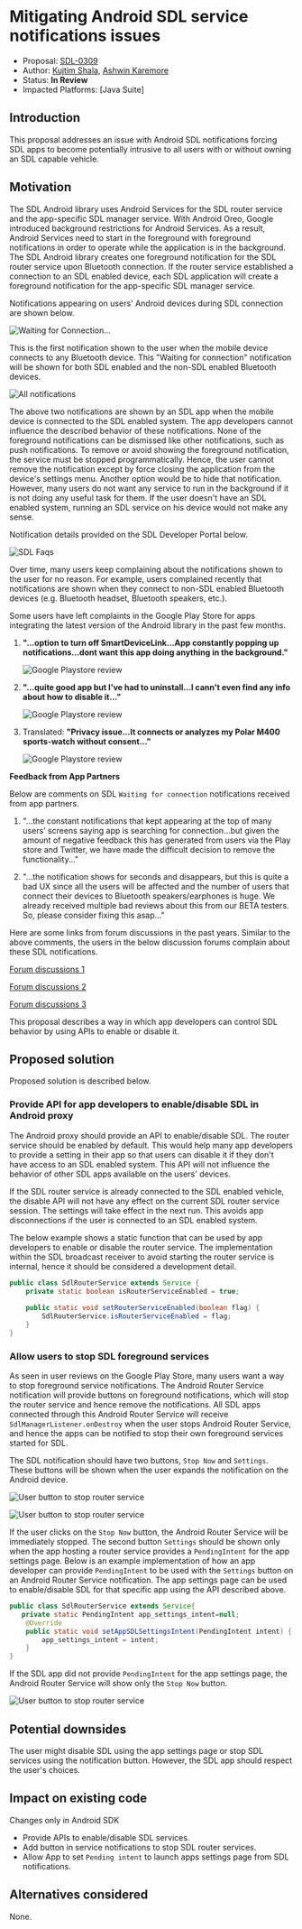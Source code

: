 # Mitigating Android SDL service notifications issues

* Proposal: [SDL-0309](0309-android-notifications.md)
* Author: [Kujtim Shala](https://github.com/kshala-ford), [Ashwin Karemore](https://github.com/ashwink11)
* Status: **In Review**
* Impacted Platforms: [Java Suite]

## Introduction

This proposal addresses an issue with Android SDL notifications forcing SDL apps to become potentially intrusive to all users with or without owning an SDL capable vehicle.

## Motivation

The SDL Android library uses Android Services for the SDL router service and the app-specific SDL manager service. With Android Oreo, Google introduced background restrictions for Android Services. As a result, Android Services need to start in the foreground with foreground notifications in order to operate while the application is in the background. The SDL Android library creates one foreground notification for the SDL router service upon Bluetooth connection. If the router service established a connection to an SDL enabled device, each SDL application will create a foreground notification for the app-specific SDL manager service. 


Notifications appearing on users' Android devices during SDL connection are shown below.

![Waiting for Connection...](../assets/proposals/NNNN-android-notifications/waiting_for_connection.png)

This is the first notification shown to the user when the mobile device connects to any Bluetooth device. This "Waiting for connection" notification will be shown for both SDL enabled and the non-SDL enabled Bluetooth devices.

![All notifications](../assets/proposals/NNNN-android-notifications/all_noti.png)

The above two notifications are shown by an SDL app when the mobile device is connected to the SDL enabled system. The app developers cannot influence the described behavior of these notifications. None of the foreground notifications can be dismissed like other notifications, such as push notifications. To remove or avoid showing the foreground notification, the service must be stopped programmatically. Hence, the user cannot remove the notification except by force closing the application from the device's settings menu. Another option would be to hide that notification. However, many users do not want any service to run in the background if it is not doing any useful task for them. If the user doesn't have an SDL enabled system, running an SDL service on his device would not make any sense. 

Notification details provided on the SDL Developer Portal below.

![SDL Faqs](../assets/proposals/NNNN-android-notifications/sdl_faq.png)

Over time, many users keep complaining about the notifications shown to the user for no reason. For example, users complained recently that notifications are shown when they connect to non-SDL enabled Bluetooth devices (e.g. Bluetooth headset, Bluetooth speakers, etc.). 

Some users have left complaints in the Google Play Store for apps integrating the latest version of the Android library in the past few months.

1. **"...option to turn off SmartDeviceLink...App constantly popping up notifications...dont want this app doing anything in the background."**

    ![Google Playstore review](../assets/proposals/NNNN-android-notifications/review_1.png)

2. **"...quite good app but I've had to uninstall...I cann't even find any info about how to disable it..."**

    ![Google Playstore review](../assets/proposals/NNNN-android-notifications/review_2.png)

3. Translated: **"Privacy issue...It connects or analyzes my Polar M400 sports-watch without consent..."**

    ![Google Playstore review](../assets/proposals/NNNN-android-notifications/review_3.png)

**Feedback from App Partners**

Below are comments on SDL `Waiting for connection` notifications received from app partners.

1.  "...the constant notifications that kept appearing at the top of many users’ screens saying app is searching for connection...but given the amount of negative feedback this has generated from users via the Play store and Twitter, we have made the difficult decision to remove the functionality..."

2. "...the notification shows for seconds and disappears, but this is quite a bad UX since all the users will be affected and the number of users that connect their devices to Bluetooth speakers/earphones is huge. We already received multiple bad reviews about this from our BETA testers. So, please consider fixing this asap..."

Here are some links from forum discussions in the past years. Similar to the above comments, the users in the below discussion forums complain about these SDL notifications.

[Forum discussions 1](https://eu.community.samsung.com/t5/Other-Smartphones/S8-keep-getting-a-notification-about-smartdevicelink/td-p/542988)

[Forum discussions 2](https://forums.androidcentral.com/ask-question/890465-how-get-rid-sdl.html)

[Forum discussions 3](https://www.android-hilfe.de/forum/huawei-p20-pro.3297/smartdevicelink-meldung-deaktivieren.885217.html)


This proposal describes a way in which app developers can control SDL behavior by using APIs to enable or disable it.

## Proposed solution

Proposed solution is described below.

### Provide API for app developers to enable/disable SDL in Android proxy

The Android proxy should provide an API to enable/disable SDL. The router service should be enabled by default. This would help many app developers to provide a setting in their app so that users can disable it if they don't have access to an SDL enabled system. This API will not influence the behavior of other SDL apps available on the users' devices.

If the SDL router service is already connected to the SDL enabled vehicle, the disable API will not have any effect on the current SDL router service session. The settings will take effect in the next run. This avoids app disconnections if the user is connected to an SDL enabled system.

The below example shows a static function that can be used by app developers to enable or disable the router service. The implementation within the SDL broadcast receiver to avoid starting the router service is internal, hence it should be considered a development detail.

```java
public class SdlRouterService extends Service {
    private static boolean isRouterServiceEnabled = true;
    
    public static void setRouterServiceEnabled(boolean flag) {
        SdlRouterService.isRouterServiceEnabled = flag;
    }
}
```

### Allow users to stop SDL foreground services

As seen in user reviews on the Google Play Store, many users want a way to stop foreground service notifications. The Android Router Service notification will provide buttons on foreground notifications, which will stop the router service and hence remove the notifications. All SDL apps connected through this Android Router Service will receive `SdlManagerListener.onDestroy` when the user stops Android Router Service, and hence the apps can be notified to stop their own foreground services started for SDL. 

The SDL notification should have two buttons, `Stop Now` and `Settings`. These buttons will be shown when the user expands the notification on the Android device.

![User button to stop router service](../assets/proposals/NNNN-android-notifications/noti_button.png)

![User button to stop router service](../assets/proposals/NNNN-android-notifications/noti_button_1.png)

If the user clicks on the `Stop Now` button, the Android Router Service will be immediately stopped. The second button `Settings` should be shown only when the app hosting a router service provides a `PendingIntent` for the app settings page. Below is an example implementation of how an app developer can provide `PendingIntent` to be used with the `Settings` button on an Android Router Service notification. The app settings page can be used to enable/disable SDL for that specific app using the API described above.

```java
public class SdlRouterService extends Service{
   private static PendingIntent app_settings_intent=null;
    @Override
    public static void setAppSDLSettingsIntent(PendingIntent intent) {
        app_settings_intent = intent;
    }
}
```

If the SDL app did not provide `PendingIntent` for the app settings page, the Android Router Service will show only the `Stop Now` button.

![User button to stop router service](../assets/proposals/NNNN-android-notifications/noti_button_2.png)

## Potential downsides

The user might disable SDL using the app settings page or stop SDL services using the notification button. However, the SDL app should respect the user's choices.

## Impact on existing code

Changes only in Android SDK

* Provide APIs to enable/disable SDL services.
* Add button in service notifications to stop SDL router services.
* Allow App to set `Pending intent` to launch apps settings page from SDL notifications.

## Alternatives considered

None.
